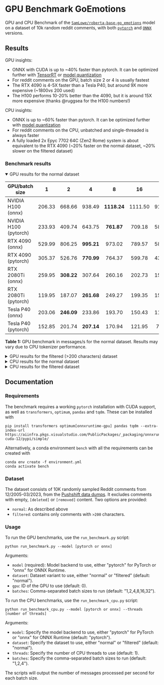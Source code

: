# GPU Benchmark GoEmotions

GPU and CPU Benchmark of the [`SamLowe/roberta-base-go_emotions`](https://huggingface.co/SamLowe/roberta-base-go_emotions) model on a dataset of 10k random reddit comments, with both [`pytorch`](https://huggingface.co/SamLowe/roberta-base-go_emotions) and [`ONNX`](https://huggingface.co/SamLowe/roberta-base-go_emotions-onnx) versions. 

## Results
GPU insights:
- ONNX with CUDA is up to ~40% faster than pytorch. It can be optimized further with [TensorRT](https://huggingface.co/docs/optimum/onnxruntime/usage_guides/gpu#tensorrtexecutionprovider) or [model quantization](https://huggingface.co/docs/optimum/main/en/onnxruntime/usage_guides/quantization)
- For reddit comments on the GPU, batch size 2 or 4 is usually fastest
- The RTX 4090 is 4-5X faster than a Tesla P40, but around 9X more expensive (~$1800 vs ~$200 used)
- The H100 performs 10-20% better than the 4090, but it is around 15X more expensive (thanks @ruggsea for the H100 numbers!)

CPU insights:
- ONNX is up to ~60% faster than pytorch.  It can be optimized further with [model quantization](https://huggingface.co/docs/optimum/main/en/onnxruntime/usage_guides/)
- For reddit comments on the CPU, unbatched and single-threaded is always faster
- A fully loaded 2x Epyc 7702 64C (Zen2 Rome) system is about equivalent to the RTX 4090 (~20% faster on the normal dataset, ~20% slower on the filtered dataset)


### Benchmark results

<details open>

<summary>GPU results for the normal dataset</summary>


| GPU/batch size        |    1   |      2     |      4     |      8      |    16   |   32   |
|-----------------------|:------:|:----------:|:----------:|:-----------:|:-------:|:------:|
| NVIDIA H100 (onnx)    | 206.33 |   668.66   |   938.49   | **1118.24** | 1111.50 | 916.40 |
| NVIDIA H100 (pytorch) | 233.93 |   409.74   |   643.75   |  **761.87** |  709.18 | 583.89 |
| RTX 4090 (onnx)       | 529.99 |   806.25   | **995.21** |    973.02   |  789.57 | 582.33 |
| RTX 4090 (pytorch)    | 305.37 |   526.76   | **770.99** |    764.37   |  599.78 | 435.20 |
| RTX 2080Ti (onnx)     | 259.95 | **308.22** |   307.64   |    260.16   |  202.73 | 154.96 |
| RTX 2080Ti (pytorch)  | 119.95 |   187.07   | **261.68** |    249.27   |  199.35 | 152.25 |
| Tesla P40 (onnx)      | 203.06 | **246.09** |   233.86   |    193.70   |  150.43 | 116.60 |
| Tesla P40 (pytorch)   | 152.85 |   201.74   | **207.14** |    170.94   |  121.95 |  79.43 |

**Table 1:** GPU benchmark in messages/s for the normal dataset. Results may vary due to CPU tokenizer performance.
</details>

<details>
<summary>GPU results for the filtered (>200 characters) dataset</summary>

| GPU/batch size        |    1   |      2     |      4     |      8     |   16   |   32   |
|-----------------------|:------:|:----------:|:----------:|:----------:|:------:|:------:|
| NVIDIA H100 (onnx)    | 365.26 |   545.62   |   694.03   | **750.14** | 698.55 | 575.51 |
| NVIDIA H100 (pytorch) | 216.78 |   345.62   |   444.69   | **451.34** | 401.60 | 370.30 |
| RTX 4090 (onnx)       | 443.78 |   585.20   | **631.64** |   542.55   | 436.59 | 358.92 |
| RTX 4090 (pytorch)    | 286.64 |   437.60   | **472.70** |   397.95   | 315.54 | 260.67 |
| RTX 2080Ti (onnx)     | 171.54 | **180.66** |   164.71   |   137.18   | 113.08 |  98.17 |
| RTX 2080Ti (pytorch)  | 111.47 |   155.08   | **155.40** |   132.38   | 110.22 |  95.87 |
| Tesla P40 (onnx)      | 134.29 | **139.11** |   122.22   |   100.71   |  84.91 |  73.84 |
| Tesla P40 (pytorch)   | 108.46 | **118.71** |   107.99   |    85.34   |  63.67 |  47.16 |

**Table 2:** GPU benchmark in messages/s for the filtered dataset. Results may vary due to CPU tokenizer performance.
</details>

<details>
<summary>CPU results for the normal dataset</summary>

| CPU/batch size @threads    |   1 @1T   | 2 @1T | 4 @1T | 1 @4T | 2 @4T | 4 @4T | @max cores* |
|----------------------------|:---------:|:-----:|:-----:|:-----:|:-----:|:-----:|:-----------:|
| Ryzen 7800X3D 8C (onnx)    | **15.67** | 10.60 |  7.14 | 13.66 |  9.74 |  6.45 |    125.36   |
| Ryzen 7800X3D 8C (pytorch) | **11.96** |  9.39 |  6.64 |  7.61 |  6.51 |  4.70 |    95.68    |
| Ryzen 5900X 12C (onnx)     | **14.29** |  9.96 |  6.79 | 10.58 |  8.13 |  5.83 |    171.48   |
| Ryzen 5900X 12C (pytorch)  | **11.14** |  9.02 |  6.33 |  6.73 |  5.85 |  4.29 |    133.68   |
| Ryzen 3600 6C (onnx)       | **12.28** |  8.66 |  5.88 |  8.74 |  6.86 |  4.96 |    73.68    |
| Ryzen 3600 6C (pytorch)    |  **8.12** |  6.35 |  4.43 |  4.93 |  4.16 |  3.00 |    48.72    |
| 2x Epyc 7702 64C (onnx)    |  **9.27** |  6.81 |  4.75 |  5.33 |  4.25 |  3.18 |   1186.56   |
| 2x Epyc 7702 64C (pytorch) |  **5.57** |  4.73 |  3.37 |  3.12 |  2.79 |  2.15 |    712.96   |
| 2x Xeon 4214 24C (onnx)    |  **6.64** |  4.39 |  2.91 |  5.33 |  3.60 |  2.42 |    318.72   |
| 2x Xeon 4214 24C (pytorch) |  **4.57** |  3.74 |  2.65 |  2.76 |  2.80 |  2.18 |    219.36   |

**Table 3:** CPU benchmark in **messages/thread/s**. *(@max cores) = (performance @1T)x(number of cores). It underestimates performance by disregarding hyperthreading, but overestimates by assuming same frequency at single-threaded and full load. 
</details>

<details>
<summary>CPU results for the filtered dataset</summary>

| CPU/batch size @threads    |   1 @1T  | 2 @1T | 4 @1T | 1 @4T | 2 @4T | 4 @4T | @max cores* |
|----------------------------|:--------:|:-----:|:-----:|:-----:|:-----:|:-----:|:-----------:|
| Ryzen 5900X 12C (onnx)     | **5.61** |  4.19 |  3.09 |  4.51 |  3.58 |  2.69 |    67.32    |
| Ryzen 5900X 12C (pytorch)  | **4.99** |  3.94 |  2.85 |  3.27 |  2.69 |  1.96 |    59.88    |
| Ryzen 3600 6C (onnx)       | **4.90** |  3.67 |  2.68 |  3.80 |  3.03 |  2.33 |     29.4    |
| Ryzen 3600 6C (pytorch)    | **3.57** |  2.75 |  2.01 |  2.30 |  1.85 |  1.36 |    21.42    |
| 2x Epyc 7702 64C (onnx)    | **3.82** |  2.94 |  2.18 |  2.17 |  1.89 |  1.66 |    488.96   |
| 2x Epyc 7702 64C (pytorch) | **2.64** |  2.14 |  1.54 |  1.55 |  1.30 |  1.04 |    337.92   |

**Table 4:** CPU benchmark in **messages/thread/s**. *(@max cores) = (performance @1T)x(number of cores). It underestimates performance by disregarding hyperthreading, but overestimates by assuming same frequency at single-threaded and full load. 
</details>

## Documentation

### Requirements

The benchmark requires a working `pytorch` installation with CUDA support, as well as `transformers`, `optimum`, `pandas` and `tqdm`. These can be installed with

```
pip install transformers optimum[onnxruntime-gpu] pandas tqdm --extra-index-url https://aiinfra.pkgs.visualstudio.com/PublicPackages/_packaging/onnxruntime-cuda-12/pypi/simple/
```

Alternatively, a conda environment `bench` with all the requirements can be created with

```
conda env create -f environment.yml
conda activate bench
```
### Dataset

The dataset consists of 10K randomly sampled Reddit comments from 12/2005-03/2023, from the [Pushshift data dumps](https://academictorrents.com/details/9c263fc85366c1ef8f5bb9da0203f4c8c8db75f4). It excludes comments with empty, `[deleted]` or `[removed]` content. Two options are provided:
- `normal`: As described above
- `filtered`: contains only comments with `>200` characters. 


### Usage

To run the GPU benchmarks, use the `run_benchmark.py` script:

```
python run_benchmark.py --model [pytorch or onnx]
```

Arguments:
- `model` (required): Model backend to use, either "pytorch" for PyTorch or "onnx" for ONNX Runtime.
- `dataset`: Dataset variant to use, either "normal" or "filtered" (default: "normal").
- `gpu`: ID of the GPU to use (default: 0).
- `batches`: Comma-separated batch sizes to run (default: "1,2,4,8,16,32").

To run the CPU benchmarks, use the `run_benchmark_cpu.py` script:

```
python run_benchmark_cpu.py --model [pytorch or onnx] --threads [number of threads]
```

Arguments:
- `model`: Specify the model backend to use, either "pytorch" for PyTorch or "onnx" for ONNX Runtime (default: "pytorch").
- `dataset`: Specify the dataset to use, either "normal" or "filtered" (default: "normal").
- `threads`: Specify the number of CPU threads to use (default: 1).
- `batches`: Specify the comma-separated batch sizes to run (default: "1,2,4").

The scripts will output the number of messages processed per second for each batch size.